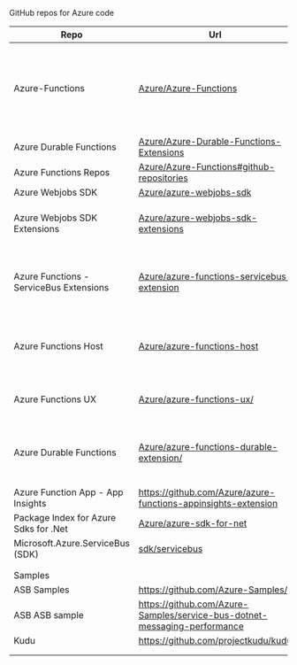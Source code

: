 GitHub repos for Azure code

|Repo| Url |Notes| Nuget|
|---|---|---|---|
| Azure-Functions  	| [Azure/Azure-Functions](https://github.com/Azure/Azure-Functions)| repository acts as a directory for the various resources for Azure Functions. Also contains documentation  	|
| Azure Durable Functions| [Azure/Azure-Durable-Functions-Extensions](https://github.com/Azure/azure-functions-durable-extension) |
| Azure Functions Repos | [Azure/Azure-Functions#github-repositories](https://github.com/Azure/Azure-Functions#github-repositories) | | |
|  Azure Webjobs SDK 	|   [Azure/azure-webjobs-sdk](https://github.com/Azure/azure-webjobs-sdk)	| 	| [Nuget](https://www.nuget.org/packages/Microsoft.Azure.WebJobs/) 	|
|  Azure Webjobs SDK Extensions 	| [Azure/azure-webjobs-sdk-extensions](https://github.com/Azure/azure-webjobs-sdk-extensions)	| binding extensions for the Azure WebJobs SDK  	| [Nuget](http://www.nuget.org/packages/Microsoft.Azure.WebJobs.Extensions)|
|  Azure Functions - ServiceBus Extensions 	| [Azure/azure-functions-servicebus-extension](https://github.com/Azure/azure-functions-servicebus-extension)  	| functionality for receiving Service Bus messges in Azure Functions  	| [Nuget](https://www.nuget.org/packages/Microsoft.Azure.WebJobs.Extensions.ServiceBus/)|
| Azure Functions Host  	|  [Azure/azure-functions-host](https://github.com/Azure/azure-functions-host) 	|  The host/runtime that powers Azure Functions 	|
| Azure Functions UX   | [Azure/azure-functions-ux/](https://github.com/azure/azure-functions-ux/) | Code that runs the functions website on Azure    |    |
| Azure Durable Functions | [Azure/azure-functions-durable-extension/](https://github.com/Azure/azure-functions-durable-extension/)|Durable Task Framework extension for Azure Functions |   	| |
|   	|   	|   	|   	|
|Azure Function App - App Insights|https://github.com/Azure/azure-functions-appinsights-extension|||
|Package Index for Azure Sdks for .Net|[Azure/azure-sdk-for-net](https://github.com/Azure/azure-sdk-for-net/blob/master/packages.md)|||
|Microsoft.Azure.ServiceBus (SDK) | [sdk/servicebus](https://github.com/Azure/azure-sdk-for-net/tree/master/sdk/servicebus)  	|   	|   	|
|   	|   	|   	|   	|
|   	|   	|   	|   	|
|Samples|   	|   	|   	|
|ASB Samples|https://github.com/Azure-Samples/|   	|   	|
|ASB ASB sample|https://github.com/Azure-Samples/service-bus-dotnet-messaging-performance|Performance||
|Kudu|https://github.com/projectkudu/kudu|||
|   	|   	|   	|   	|
|   	|   	|   	|   	|



